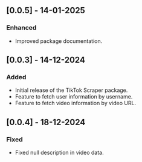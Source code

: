 ## [0.0.5] - 14-01-2025
### Enhanced
- Improved package documentation.

## [0.0.3] - 14-12-2024
### Added
- Initial release of the TikTok Scraper package.
- Feature to fetch user information by username.
- Feature to fetch video information by video URL.

## [0.0.4] - 18-12-2024
### Fixed
- Fixed null description in video data.